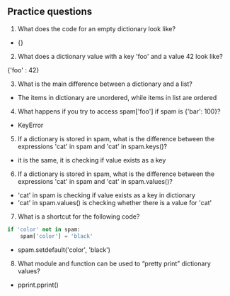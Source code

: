 ## Practice questions

1. What does the code for an empty dictionary look like?

- {}

2. What does a dictionary value with a key 'foo' and a value 42 look like?

{'foo' : 42}

3. What is the main difference between a dictionary and a list?

- The items in dictionary are unordered, while items in list are ordered

4. What happens if you try to access spam['foo'] if spam is {'bar': 100}?

- KeyError

5. If a dictionary is stored in spam, what is the difference between the expressions 'cat' in spam and 'cat' in spam.keys()?

- it is the same, it is checking if value exists as a key

6. If a dictionary is stored in spam, what is the difference between the expressions 'cat' in spam and 'cat' in spam.values()?

- 'cat' in spam is checking if value exists as a key in dictionary
- 'cat' in spam.values() is checking whether there is a value for 'cat'

7. What is a shortcut for the following code?

  ```python
  if 'color' not in spam:
      spam['color'] = 'black'
  ```

- spam.setdefault('color', 'black')

8. What module and function can be used to “pretty print” dictionary values?

- pprint.pprint()
